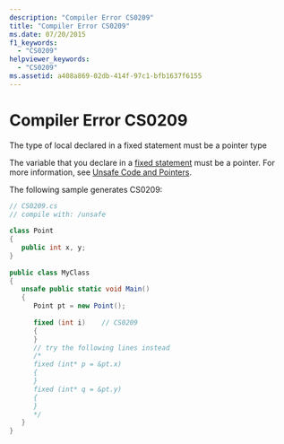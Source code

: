 ```yaml
---
description: "Compiler Error CS0209"
title: "Compiler Error CS0209"
ms.date: 07/20/2015
f1_keywords: 
  - "CS0209"
helpviewer_keywords: 
  - "CS0209"
ms.assetid: a408a869-02db-414f-97c1-bfb1637f6155
---
```

# Compiler Error CS0209
The type of local declared in a fixed statement must be a pointer type  
  
 The variable that you declare in a [fixed statement](../language-reference/keywords/fixed-statement.md) must be a pointer. For more information, see [Unsafe Code and Pointers](../programming-guide/unsafe-code-pointers/index.md).  
  
 The following sample generates CS0209:  
  
```csharp  
// CS0209.cs  
// compile with: /unsafe  
  
class Point  
{  
   public int x, y;  
}  
  
public class MyClass  
{  
   unsafe public static void Main()  
   {  
      Point pt = new Point();  
  
      fixed (int i)    // CS0209  
      {  
      }  
      // try the following lines instead  
      /*  
      fixed (int* p = &pt.x)  
      {  
      }  
      fixed (int* q = &pt.y)  
      {  
      }  
      */  
   }  
}  
```
